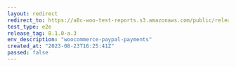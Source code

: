 ```yaml
---
layout: redirect
redirect_to: https://a8c-woo-test-reports.s3.amazonaws.com/public/release/8.1.0-a.3/woocommerce-paypal-payments/e2e/index.html
test_type: e2e
release_tag: 8.1.0-a.3
env_description: "woocommerce-paypal-payments"
created_at: "2023-08-23T16:25:41Z"
passed: false
---
```

